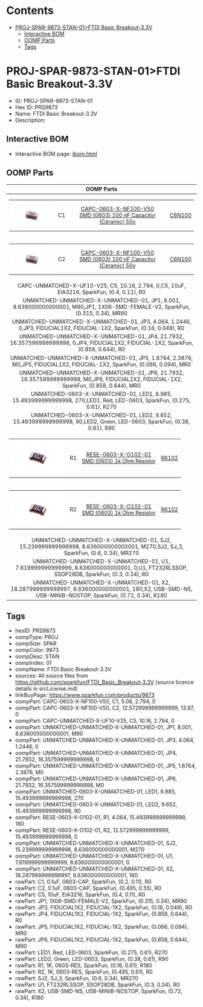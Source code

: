 



Contents
========

* [PROJ-SPAR-9873-STAN-01>FTDI Basic Breakout-3.3V](#proj-spar-9873-stan-01ftdi-basic-breakout-33v)
	* [Interactive BOM](#interactive-bom)
	* [OOMP Parts](#oomp-parts)
	* [Tags](#tags)

# PROJ-SPAR-9873-STAN-01>FTDI Basic Breakout-3.3V

- ID: PROJ-SPAR-9873-STAN-01
- Hex ID: PRS9873
- Name: FTDI Basic Breakout-3.3V
- Description: 

## Interactive BOM

- Interactive BOM page: [ibom.html](kicad/bom/ibom.html)

## OOMP Parts
  

|OOMP Parts|
| :---: |
|<table><tr><td>![CAPC-0603-X-NF100-V50](https://raw.githubusercontent.com/oomlout/oomlout_OOMP_parts/main/CAPC-0603-X-NF100-V50/image_140.jpg)</td><td> C1</td><td>[CAPC-0603-X-NF100-V50<br>SMD (0603) 100 nF Capacitor (Ceramic) 50v](https://github.com/oomlout/oomlout_OOMP_parts/tree/main/CAPC-0603-X-NF100-V50/)</td><td>[C6N100](https://github.com/oomlout/oomlout_OOMP_parts/tree/main/CAPC-0603-X-NF100-V50/)</td></tr></table>|
|<table><tr><td>![CAPC-0603-X-NF100-V50](https://raw.githubusercontent.com/oomlout/oomlout_OOMP_parts/main/CAPC-0603-X-NF100-V50/image_140.jpg)</td><td> C2</td><td>[CAPC-0603-X-NF100-V50<br>SMD (0603) 100 nF Capacitor (Ceramic) 50v](https://github.com/oomlout/oomlout_OOMP_parts/tree/main/CAPC-0603-X-NF100-V50/)</td><td>[C6N100](https://github.com/oomlout/oomlout_OOMP_parts/tree/main/CAPC-0603-X-NF100-V50/)</td></tr></table>|
|CAPC-UNMATCHED-X-UF10-V25, C5, 10.16, 2.794, 0,C5, 10uF, EIA3216, SparkFun, (0.4, 0.11), R0|
|UNMATCHED-UNMATCHED-X-UNMATCHED-01, JP1, 8.001, 8.636000000000001, M90,JP1, 1X06-SMD-FEMALE-V2, SparkFun, (0.315, 0.34), MR90|
|UNMATCHED-UNMATCHED-X-UNMATCHED-01, JP3, 4.064, 1.2446, 0,JP3, FIDUCIAL1X2, FIDUCIAL-1X2, SparkFun, (0.16, 0.049), R0|
|UNMATCHED-UNMATCHED-X-UNMATCHED-01, JP4, 21.7932, 16.357599999999998, 0,JP4, FIDUCIAL1X2, FIDUCIAL-1X2, SparkFun, (0.858, 0.644), R0|
|UNMATCHED-UNMATCHED-X-UNMATCHED-01, JP5, 1.6764, 2.3876, M0,JP5, FIDUCIAL1X2, FIDUCIAL-1X2, SparkFun, (0.066, 0.094), MR0|
|UNMATCHED-UNMATCHED-X-UNMATCHED-01, JP6, 21.7932, 16.357599999999998, M0,JP6, FIDUCIAL1X2, FIDUCIAL-1X2, SparkFun, (0.858, 0.644), MR0|
|UNMATCHED-0603-X-UNMATCHED-01, LED1, 6.985, 15.493999999999998, 270,LED1, Red, LED-0603, SparkFun, (0.275, 0.61), R270|
|UNMATCHED-0603-X-UNMATCHED-01, LED2, 9.652, 15.493999999999998, 90,LED2, Green, LED-0603, SparkFun, (0.38, 0.61), R90|
|<table><tr><td>![RESE-0603-X-O102-01](https://raw.githubusercontent.com/oomlout/oomlout_OOMP_parts/main/RESE-0603-X-O102-01/image_140.jpg)</td><td> R1</td><td>[RESE-0603-X-O102-01<br>SMD (0603) 1k Ohm Resistor](https://github.com/oomlout/oomlout_OOMP_parts/tree/main/RESE-0603-X-O102-01/)</td><td>[R6102](https://github.com/oomlout/oomlout_OOMP_parts/tree/main/RESE-0603-X-O102-01/)</td></tr></table>|
|<table><tr><td>![RESE-0603-X-O102-01](https://raw.githubusercontent.com/oomlout/oomlout_OOMP_parts/main/RESE-0603-X-O102-01/image_140.jpg)</td><td> R2</td><td>[RESE-0603-X-O102-01<br>SMD (0603) 1k Ohm Resistor](https://github.com/oomlout/oomlout_OOMP_parts/tree/main/RESE-0603-X-O102-01/)</td><td>[R6102](https://github.com/oomlout/oomlout_OOMP_parts/tree/main/RESE-0603-X-O102-01/)</td></tr></table>|
|UNMATCHED-UNMATCHED-X-UNMATCHED-01, SJ2, 15.239999999999998, 8.636000000000001, M270,SJ2, SJ_3, SparkFun, (0.6, 0.34), MR270|
|UNMATCHED-UNMATCHED-X-UNMATCHED-01, U1, 7.619999999999999, 8.636000000000001, 0,U1, FT232RLSSOP, SSOP28DB, SparkFun, (0.3, 0.34), R0|
|UNMATCHED-UNMATCHED-X-UNMATCHED-01, X2, 18.287999999999997, 8.636000000000001, 180,X2, USB-SMD-NS, USB-MINIB-NOSTOP, SparkFun, (0.72, 0.34), R180|

## Tags

- hexID: PRS9873
- oompType: PROJ
- oompSize: SPAR
- oompColor: 9873
- oompDesc: STAN
- oompIndex: 01
- oompName: FTDI Basic Breakout-3.3V
- sources: All source files from https://github.com/sparkfun/FTDI_Basic_Breakout-3.3V (source licence details in srcLicense.md)
- linkBuyPage: https://www.sparkfun.com/products/9873
- oompPart: CAPC-0603-X-NF100-V50, C1, 5.08, 2.794, 0
- oompPart: CAPC-0603-X-NF100-V50, C2, 12.572999999999999, 13.97, 0
- oompPart: CAPC-UNMATCHED-X-UF10-V25, C5, 10.16, 2.794, 0
- oompPart: UNMATCHED-UNMATCHED-X-UNMATCHED-01, JP1, 8.001, 8.636000000000001, M90
- oompPart: UNMATCHED-UNMATCHED-X-UNMATCHED-01, JP3, 4.064, 1.2446, 0
- oompPart: UNMATCHED-UNMATCHED-X-UNMATCHED-01, JP4, 21.7932, 16.357599999999998, 0
- oompPart: UNMATCHED-UNMATCHED-X-UNMATCHED-01, JP5, 1.6764, 2.3876, M0
- oompPart: UNMATCHED-UNMATCHED-X-UNMATCHED-01, JP6, 21.7932, 16.357599999999998, M0
- oompPart: UNMATCHED-0603-X-UNMATCHED-01, LED1, 6.985, 15.493999999999998, 270
- oompPart: UNMATCHED-0603-X-UNMATCHED-01, LED2, 9.652, 15.493999999999998, 90
- oompPart: RESE-0603-X-O102-01, R1, 4.064, 15.493999999999998, 180
- oompPart: RESE-0603-X-O102-01, R2, 12.572999999999999, 15.493999999999998, 0
- oompPart: UNMATCHED-UNMATCHED-X-UNMATCHED-01, SJ2, 15.239999999999998, 8.636000000000001, M270
- oompPart: UNMATCHED-UNMATCHED-X-UNMATCHED-01, U1, 7.619999999999999, 8.636000000000001, 0
- oompPart: UNMATCHED-UNMATCHED-X-UNMATCHED-01, X2, 18.287999999999997, 8.636000000000001, 180
- rawPart: C1, 0.1uF, 0603-CAP, SparkFun, (0.2, 0.11), R0
- rawPart: C2, 0.1uF, 0603-CAP, SparkFun, (0.495, 0.55), R0
- rawPart: C5, 10uF, EIA3216, SparkFun, (0.4, 0.11), R0
- rawPart: JP1, 1X06-SMD-FEMALE-V2, SparkFun, (0.315, 0.34), MR90
- rawPart: JP3, FIDUCIAL1X2, FIDUCIAL-1X2, SparkFun, (0.16, 0.049), R0
- rawPart: JP4, FIDUCIAL1X2, FIDUCIAL-1X2, SparkFun, (0.858, 0.644), R0
- rawPart: JP5, FIDUCIAL1X2, FIDUCIAL-1X2, SparkFun, (0.066, 0.094), MR0
- rawPart: JP6, FIDUCIAL1X2, FIDUCIAL-1X2, SparkFun, (0.858, 0.644), MR0
- rawPart: LED1, Red, LED-0603, SparkFun, (0.275, 0.61), R270
- rawPart: LED2, Green, LED-0603, SparkFun, (0.38, 0.61), R90
- rawPart: R1, 1K, 0603-RES, SparkFun, (0.16, 0.61), R180
- rawPart: R2, 1K, 0603-RES, SparkFun, (0.495, 0.61), R0
- rawPart: SJ2, SJ_3, SparkFun, (0.6, 0.34), MR270
- rawPart: U1, FT232RLSSOP, SSOP28DB, SparkFun, (0.3, 0.34), R0
- rawPart: X2, USB-SMD-NS, USB-MINIB-NOSTOP, SparkFun, (0.72, 0.34), R180
